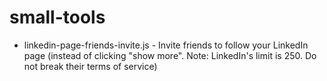 # small-tools
- linkedin-page-friends-invite.js - Invite friends to follow your LinkedIn page (instead of clicking "show more". Note: LinkedIn's limit is 250. Do not break their terms of service)
